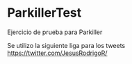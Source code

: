 # ParkillerTest

Ejercicio de prueba para Parkiller

Se utilizo la siguiente liga para los tweets
https://twitter.com/JesusRodrigoR/

